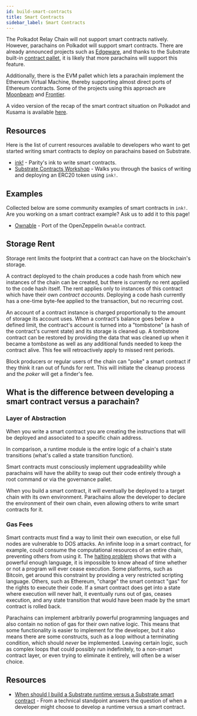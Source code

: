 ```yaml
---
id: build-smart-contracts
title: Smart Contracts
sidebar_label: Smart Contracts
---
```


The Polkadot Relay Chain will not support smart contracts natively. However, parachains on Polkadot
will support smart contracts. There are already announced projects such as
[Edgeware](https://edgewa.re), and thanks to the Substrate built-in
[contract pallet](https://crates.parity.io/pallet_contracts/index.html), it is likely that more
parachains will support this feature.

Additionally, there is the EVM pallet which lets a parachain implement the Ethereum Virtual Machine,
thereby supporting almost direct ports of Ethereum contracts. Some of the projects using this
approach are [Moonbeam](https://moonbeam.network/) and
[Frontier](https://github.com/paritytech/frontier).

A video version of the recap of the smart contract situation on Polkadot and Kusama is available
[here](https://www.youtube.com/watch?v=fKHkFBXaUxQ).

## Resources

Here is the list of current resources available to developers who want to get started writing smart
contracts to deploy on parachains based on Substrate.

- [ink!](https://github.com/paritytech/ink) - Parity's ink to write smart contracts.
- [Substrate Contracts Workshop](https://substrate.dev/substrate-contracts-workshop/#/) - Walks you
  through the basics of writing and deploying an ERC20 token using `ink!`.

## Examples

Collected below are some community examples of smart contracts in `ink!`. Are you working on a smart
contract example? Ask us to add it to this page!

- [Ownable](https://github.com/JesseAbram/foRust/) - Port of the OpenZeppelin `Ownable` contract.

## Storage Rent

Storage rent limits the footprint that a contract can have on the blockchain's storage.

A contract deployed to the chain produces a code hash from which new instances of the chain can be
created, but there is currently no rent applied to the code hash itself. The rent applies only to
instances of this contract which have their own _contract accounts_. Deploying a code hash currently
has a one-time byte-fee applied to the transaction, but no recurring cost.

An account of a contract instance is charged proportionally to the amount of storage its account
uses. When a contract's balance goes below a defined limit, the contract's account is turned into a
"tombstone" (a hash of the contract's current state) and its storage is cleaned up. A tombstone
contract can be restored by providing the data that was cleaned up when it became a tombstone as
well as any additional funds needed to keep the contract alive. This fee will retroactively apply to
missed rent periods.

Block producers or regular users of the chain can "poke" a smart contract if they think it ran out
of funds for rent. This will initiate the cleanup process and the _poker_ will get a finder's fee.

## What is the difference between developing a smart contract versus a parachain?

### Layer of Abstraction

When you write a smart contract you are creating the instructions that will be deployed and
associated to a specific chain address.

In comparison, a runtime module is the entire logic of a chain's state transitions (what's called a
state transition function).

Smart contracts must consciously implement upgradeability while parachains will have the ability to
swap out their code entirely through a root command or via the governance pallet.

When you build a smart contract, it will eventually be deployed to a target chain with its own
environment. Parachains allow the developer to declare the environment of their own chain, even
allowing others to write smart contracts for it.

### Gas Fees

Smart contracts must find a way to limit their own execution, or else full nodes are vulnerable to
DOS attacks. An infinite loop in a smart contract, for example, could consume the computational
resources of an entire chain, preventing others from using it. The
[halting problem](https://en.wikipedia.org/wiki/Halting_problem) shows that with a powerful enough
language, it is impossible to know ahead of time whether or not a program will ever cease execution.
Some platforms, such as Bitcoin, get around this constraint by providing a very restricted scripting
language. Others, such as Ethereum, "charge" the smart contract "gas" for the rights to execute
their code. If a smart contract does get into a state where execution will never halt, it eventually
runs out of gas, ceases execution, and any state transition that would have been made by the smart
contract is rolled back.

Parachains can implement arbitrarily powerful programming languages and also contain no notion of
gas for their own native logic. This means that some functionality is easier to implement for the
developer, but it also means there are some constructs, such as a loop without a terminating
condition, which should _never_ be implemented. Leaving certain logic, such as complex loops that
could possibly run indefinitely, to a non-smart contract layer, or even trying to eliminate it
entirely, will often be a wiser choice.

## Resources

- [When should I build a Substrate runtime versus a Substrate smart contract](https://stackoverflow.com/a/56041305) -
  From a technical standpoint answers the question of when a developer might choose to develop a
  runtime versus a smart contract.
